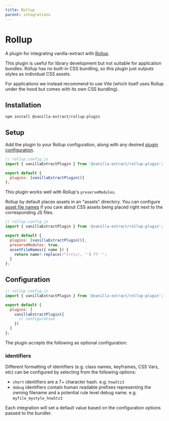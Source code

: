 ```yaml
---
title: Rollup
parent: integrations
---
```


# Rollup

A plugin for integrating vanilla-extract with [Rollup](https://rollupjs.org/).

This plugin is useful for library development but not suitable for application bundles.
Rollup has no built-in CSS bundling, so this plugin just outputs styles as individual CSS assets.

For applications we instead recommend to use Vite
(which itself uses Rollup under the hood but comes with its own CSS bundling).

## Installation

```bash
npm install @vanilla-extract/rollup-plugin
```

## Setup

Add the plugin to your Rollup configuration, along with any desired [plugin configuration](#configuration).

```js
// rollup.config.js
import { vanillaExtractPlugin } from '@vanilla-extract/rollup-plugin';

export default {
  plugins: [vanillaExtractPlugin()]
};
```

This plugin works well with Rollup's `preserveModules`.

Rollup by default places assets in an "assets" directory.
You can configure [asset file names](https://rollupjs.org/guide/en/#outputassetfilenames)
if you care about CSS assets being placed right next to the corresponding JS files.

```js
// rollup.config.js
import { vanillaExtractPlugin } from '@vanilla-extract/rollup-plugin';

export default {
  plugins: [vanillaExtractPlugin()],
  preserveModules: true,
  assetFileNames({ name }) {
    return name?.replace(/^src\//, '') ?? '';
  }
};
```

## Configuration

```js
// rollup.config.js
import { vanillaExtractPlugin } from '@vanilla-extract/rollup-plugin';

export default {
  plugins: [
    vanillaExtractPlugin({
      // configuration
    })
  ]
};
```

The plugin accepts the following as optional configuration:

### identifiers

Different formatting of identifiers (e.g. class names, keyframes, CSS Vars, etc) can be configured by selecting from the following options:

- `short` identifiers are a 7+ character hash. e.g. `hnw5tz3`
- `debug` identifiers contain human readable prefixes representing the owning filename and a potential rule level debug name. e.g. `myfile_mystyle_hnw5tz3`

Each integration will set a default value based on the configuration options passed to the bundler.
